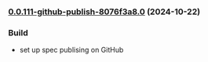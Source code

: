 ### [0.0.111-github-publish-8076f3a8.0](https://github.com/eleclink-helix/platform-api/compare/v0.0.110...v0.0.111-github-publish-8076f3a8.0) (2024-10-22)


### Build

* set up spec publising on GitHub


